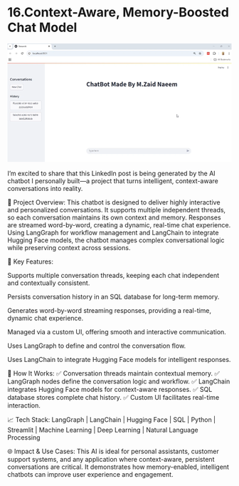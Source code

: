 # 16.Context-Aware, Memory-Boosted Chat Model

![Screenshot](gitimg.png)

I’m excited to share that this LinkedIn post is being generated by the AI chatbot I personally built—a project that turns intelligent, context-aware conversations into reality.

🧠 Project Overview:
This chatbot is designed to deliver highly interactive and personalized conversations. It supports multiple independent threads, so each conversation maintains its own context and memory. Responses are streamed word-by-word, creating a dynamic, real-time chat experience. Using LangGraph for workflow management and LangChain to integrate Hugging Face models, the chatbot manages complex conversational logic while preserving context across sessions.

🎯 Key Features:

Supports multiple conversation threads, keeping each chat independent and contextually consistent.

Persists conversation history in an SQL database for long-term memory.

Generates word-by-word streaming responses, providing a real-time, dynamic chat experience.

Managed via a custom UI, offering smooth and interactive communication.

Uses LangGraph to define and control the conversation flow.

Uses LangChain to integrate Hugging Face models for intelligent responses.

📌 How It Works:
✅ Conversation threads maintain contextual memory.
✅ LangGraph nodes define the conversation logic and workflow.
✅ LangChain integrates Hugging Face models for context-aware responses.
✅ SQL database stores complete chat history.
✅ Custom UI facilitates real-time interaction.

📈 Tech Stack:
LangGraph | LangChain | Hugging Face | SQL | Python | Streamlit | Machine Learning | Deep Learning | Natural Language Processing

🌐 Impact & Use Cases:
This AI is ideal for personal assistants, customer support systems, and any application where context-aware, persistent conversations are critical. It demonstrates how memory-enabled, intelligent chatbots can improve user experience and engagement.

